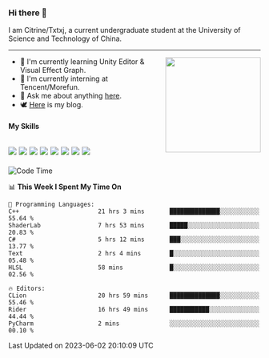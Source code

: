 ### Hi there 👋

I am Citrine/Txtxj, a current undergraduate student at the University of Science and Technology of China.

---

<img align="right" height="190" src="http://github-profile-summary-cards.vercel.app/api/cards/stats?username=txtxj&theme=vue">

- 🌱 I'm currently learning Unity Editor & Visual Effect Graph.
- 🐶 I'm currently interning at Tencent/Morefun.
- 💬 Ask me about anything [here](https://github.com/txtxj/txtxj/issues).
- 🕊️ [Here](https://txtxj.top) is my blog.

#### My Skills

![](https://img.shields.io/badge/C%23-239120?logo=csharp&logoColor=fff)
![](https://img.shields.io/badge/Unity-000000?logo=unity&logoColor=fff)
![](https://img.shields.io/badge/Python-3e74a2?logo=python&logoColor=fff)
![](https://img.shields.io/badge/C++-65318e?logo=cplusplus&logoColor=fff)
![](https://img.shields.io/badge/C-5654a2?logo=c&logoColor=fff)
![](https://img.shields.io/badge/Blender-f5792a?logo=blender&logoColor=fff)
![](https://img.shields.io/badge/MS%20SQL-cc2927?logo=microsoftsqlserver&logoColor=fff)
![](https://img.shields.io/badge/My%20SQL-4479a1?logo=mysql&logoColor=fff)
---

<!--START_SECTION:waka-->
![Code Time](http://img.shields.io/badge/Code%20Time-971%20hrs%2028%20mins-blue)

📊 **This Week I Spent My Time On** 

```text
💬 Programming Languages: 
C++                      21 hrs 3 mins       ██████████████░░░░░░░░░░░   55.64 % 
ShaderLab                7 hrs 53 mins       █████░░░░░░░░░░░░░░░░░░░░   20.83 % 
C#                       5 hrs 12 mins       ███░░░░░░░░░░░░░░░░░░░░░░   13.77 % 
Text                     2 hrs 4 mins        █░░░░░░░░░░░░░░░░░░░░░░░░   05.48 % 
HLSL                     58 mins             █░░░░░░░░░░░░░░░░░░░░░░░░   02.56 % 

🔥 Editors: 
CLion                    20 hrs 59 mins      ██████████████░░░░░░░░░░░   55.46 % 
Rider                    16 hrs 49 mins      ███████████░░░░░░░░░░░░░░   44.44 % 
PyCharm                  2 mins              ░░░░░░░░░░░░░░░░░░░░░░░░░   00.10 % 
```


 Last Updated on 2023-06-02 20:10:09 UTC
<!--END_SECTION:waka-->
